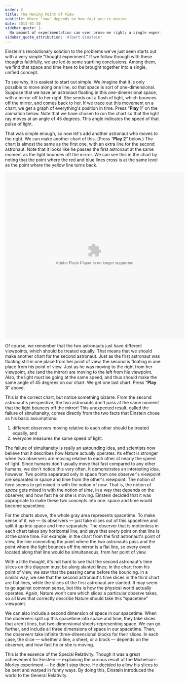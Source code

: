 ```yaml
---
order: 2
title: The Moving Point of View
subtitle: Where "now" depends on how fast you're moving
date: 2013-01-30
sidebar_quote: |-
  No amount of experimentation can ever prove me right; a single experiment can prove me wrong.
sidebar_quote_attribution: 'Albert Einstein'
---
```


Einstein's revolutionary solution to the problems we've just seen starts out with a very simple
"thought experiment." If we follow through with these thoughts faithfully, we are led to some
startling conclusions. Among them, we find that space and time have to be brought together into a
single, unified concept.

To see why, it is easiest to start out simple. We imagine that it is only possible to move along one
line, so that space is sort of one-dimensional. Suppose that we have an astronaut floating in this
one-dimensional space, with a mirror off to her right. She sends out a flash of light, which bounces
off the mirror, and comes back to her. If we trace out this movement on a chart, we get a graph of
everything's position in time. Press “**Play 1**” on the animation below. Note that we have chosen
to run the chart so that the light ray moves at an angle of 45 degrees. This angle indicates the
speed of that pulse of light.

That was simple enough, so now let's add another astronaut who moves to the right. We can make
another chart of this. (Press “**Play 2**” below.) The chart is almost the same as the first one,
with an extra line for the second astronaut. Note that it looks like he passes the first astronaut
at the same moment as the light bounces off the mirror. We can see this in the chart by noting that
the point where the red and blue lines cross is at the same level as the point where the yellow line
turns back.

<object data="flash/astro3.swf" type="application/x-shockwave-flash" height="540" width="580"><param name="wmode" value="transparent" /><param name="movie" value="flash/astro3.swf" /></object>

Of course, we remember that the two astronauts just have different viewpoints, which should be
treated equally. That means that we should make another chart for the second astronaut. Just as the
first astronaut was floating still in one place from her point of view, the second is floating in
one place from his point of view. Just as he was moving to the right from her viewpoint, she (and
the mirror) are moving to the left from his viewpoint. Also, the light must be going at the same
speed, and thus should make the same angle of 45 degrees on our chart. We get one last chart. Press
“**Play 3**” above.

This is the correct chart, but notice something bizarre. From the second astronaut's perspective,
the two astronauts don't pass at the same moment that the light bounces off the mirror! This
unexpected result, called the failure of simultaneity, comes directly from the two facts that
Einstein chose as his basic assumptions:

  1. different observers moving relative to each other should be treated equally, and
  2. everyone measures the same speed of light.

The failure of simultaneity is really an astounding idea, and scientists now believe that it
describes how Nature actually operates. Its effect is stronger when two observers are moving
relative to each other at nearly the speed of light. Since humans don't usually move that fast
compared to any other humans, we don't notice this very often. It demonstrates an interesting idea,
however. Two points separated only in space from one observer's viewpoint are separated in space and
time from the other's viewpoint. The notion of _here_ seems to get mixed in with the notion of
_now_. That is, the notion of _space_ gets mixed in with the notion of _time_, in a way that depends
on the observer, and how fast he or she is moving. Einstein decided that it was appropriate to make
these two concepts into one: space and time would become spacetime.

For the charts above, the whole gray area represents spacetime. To make sense of it, we — its
observers — just take slices out of this spacetime and split it up into space and time
separately. The observer that is motionless in each chart takes any horizontal line, and says that
every point on that line is at the same time. For example, in the chart from the first astronaut's
point of view, the line connecting the point where the two astronauts pass and the point where the
light bounces off the mirror is a flat line, so every event located along that line would be
simultaneous, from her point of view.

With a little thought, it's not hard to see that the second astronaut's time slices on this diagram
must be along slanted lines; in the chart from his point of view, we saw that the passing came
before the bouncing. In a similar way, we see that the second astronaut's time slices in the third
chart are flat lines, while the slices of the first astronaut are slanted. It may seem to go against
common sense, but this is how the physical world actually operates. Again, Nature won't care which
slices a particular observe takes, so all laws that correctly describe Nature should take this
“spacetime” viewpoint.

We can also include a second dimension of space in our spacetime. When the observers split up this
spacetime into space and time, they take slices that aren't lines, but two-dimensional sheets
representing space. We can go further, and include all three dimensions of space in our
spacetime. Then, the observers take infinite three-dimensional blocks for their slices. In each
case, the slice — whether a line, a sheet, or a block — depends on the observer, and how fast he or
she is moving.

This is the essence of the Special Relativity. Though it was a great achievement for Einstein —
explaining the curious result of the Michelson-Morley experiment — he didn't stop there. He decided
to allow his slices to be bent and warped in funny ways. By doing this, Einstein introduced the
world to the General Relativity.
